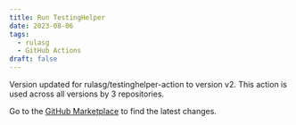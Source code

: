 ```yaml
---
title: Run TestingHelper
date: 2023-08-06
tags:
  - rulasg
  - GitHub Actions
draft: false
---
```



Version updated for rulasg/testinghelper-action to version v2.
This action is used across all versions by 3 repositories.

Go to the [GitHub Marketplace](https://github.com/marketplace/actions/run-testinghelper) to find the latest changes.
